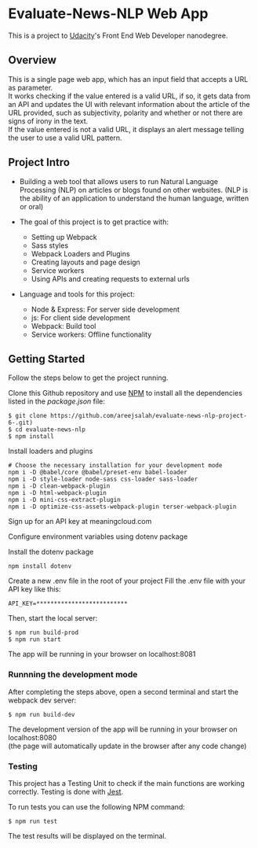 # Evaluate-News-NLP Web App

This is a project to [Udacity](https://www.udacity.com/us)'s Front End Web Developer nanodegree.

## Overview

This is a single page web app, which has an input field that accepts a URL as parameter.  
It works checking if the value entered is a valid URL, if so, it gets data from an API and updates the UI with relevant information about the article of the URL provided, such as subjectivity, polarity and whether or not there are signs of irony in the text.   
If the value entered is not a valid URL, it displays an alert message telling the user to use a valid URL pattern.

## Project Intro

* Building a web tool that allows users to run Natural Language Processing (NLP) on articles or blogs found on other websites. (NLP is the ability of an application to understand the human language, written or oral)

* The goal of this project is to get practice with:
  - Setting up Webpack
  - Sass styles
  - Webpack Loaders and Plugins
  - Creating layouts and page design
  - Service workers
  - Using APIs and creating requests to external urls

* Language and tools for this project:
  - Node & Express: For server side development
  - js: For client side development
  - Webpack: Build tool
  - Service workers: Offline functionality

## Getting Started

Follow the steps below to get the project running.

Clone this Github repository and use [NPM](https://www.w3schools.com/whatis/whatis_npm.asp) to install all the dependencies listed in the _package.json_ file:

```
$ git clone https://github.com/areejsalah/evaluate-news-nlp-project-6-.git)
$ cd evaluate-news-nlp
$ npm install
```
Install loaders and plugins

```
# Choose the necessary installation for your development mode
npm i -D @babel/core @babel/preset-env babel-loader
npm i -D style-loader node-sass css-loader sass-loader
npm i -D clean-webpack-plugin
npm i -D html-webpack-plugin
npm i -D mini-css-extract-plugin
npm i -D optimize-css-assets-webpack-plugin terser-webpack-plugin
```

Sign up for an API key at meaningcloud.com

Configure environment variables using dotenv package

Install the dotenv package

```
npm install dotenv
```
Create a new .env file in the root of your project
Fill the .env file with your API key like this:

```
API_KEY=**************************
```


Then, start the local server:

```
$ npm run build-prod
$ npm run start
```

The app will be running in your browser on localhost:8081

### Runnning the development mode

After completing the steps above, open a second terminal and start the webpack dev server:

`$ npm run build-dev`

The development version of the app will be running in your browser on localhost:8080  
(the page will automatically update in the browser after any code change)


### Testing

This project has a Testing Unit to check if the main functions are working correctly.
Testing is done with [Jest](https://jestjs.io/). 

To run tests you can use the following NPM command:

`$ npm run test`

The test results will be displayed on the terminal.
